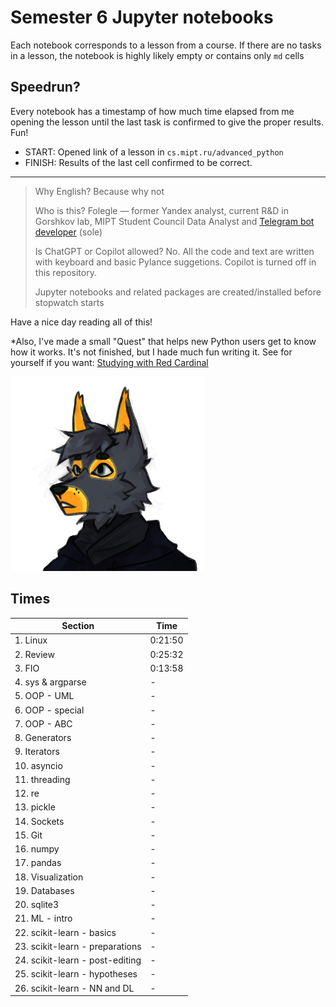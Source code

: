 # Semester 6 Jupyter notebooks

Each notebook corresponds to a lesson from a course. If there are no tasks in a lesson, the notebook is highly likely empty or contains only `md` cells

## Speedrun?

Every notebook has a timestamp of how much time elapsed from me opening the lesson until the last task is confirmed to give the proper results. Fun!

- START: Opened link of a lesson in `cs.mipt.ru/advanced_python`
- FINISH: Results of the last cell confirmed to be correct.

---

> Why English? Because why not
>
> Who is this? Folegle — former Yandex analyst, current R&D in Gorshkov lab, MIPT Student Council Data Analyst and [Telegram bot developer](https://github.com/Redencon/psich) (sole)
>
> Is ChatGPT or Copilot allowed? No. All the code and text are written with keyboard and basic Pylance suggetions. Copilot is turned off in this repository.
>
> Jupyter notebooks and related packages are created/installed before stopwatch starts

Have a nice day reading all of this!

*Also, I've made a small "Quest" that helps new Python users get to know how it works. It's not finished, but I hade much fun writing it. See for yourself if you want: [Studying with Red Cardinal](https://github.com/DeVasti/Studing_with_Red_Cardinal)

![Saman](assets/siluette_not.png)

## Times

| Section | Time |
| ------- | ---- |
| 1. Linux | 0:21:50 |
| 2. Review | 0:25:32 |
| 3. FIO | 0:13:58 |
| 4. sys & argparse | - |
| 5. OOP - UML | - |
| 6. OOP - special | - |
| 7. OOP - ABC | - |
| 8. Generators | - |
| 9. Iterators | - |
| 10. asyncio | - |
| 11. threading | - |
| 12. re | - |
| 13. pickle | - |
| 14. Sockets | - |
| 15. Git | - |
| 16. numpy | - |
| 17. pandas | - |
| 18. Visualization | - |
| 19. Databases | - |
| 20. sqlite3 | - |
| 21. ML - intro | - |
| 22. scikit-learn - basics | - |
| 23. scikit-learn - preparations | - |
| 24. scikit-learn - post-editing | - |
| 25. scikit-learn - hypotheses | - |
| 26. scikit-learn - NN and DL | - |
